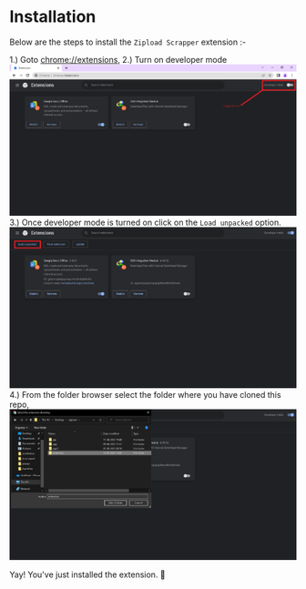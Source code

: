 # Installation

Below are the steps to install the `Zipload Scrapper` extension :-

1.) Goto [chrome://extensions](chrome://extensions),
2.) Turn on developer mode
![Image showing developer mode](readme_assets/installation/step_2.png)
3.) Once developer mode is turned on click on the `Load unpacked` option.
![Image showing load unpacked option](readme_assets/installation/step_3.png)
4.) From the folder browser select the folder where you have cloned this repo,
![Image showing folder browser](readme_assets/installation/step_4.png)

Yay! You've just installed the extension. 🎉
